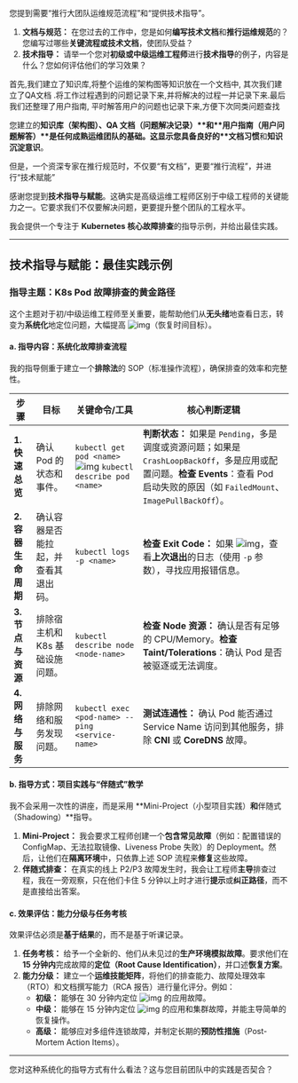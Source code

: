 您提到需要“推行大团队运维规范流程”和“提供技术指导”。

1. **文档与规范：** 在您过去的工作中，您是如何**编写技术文档**和**推行运维规范**的？您编写过哪些**关键流程或技术文档**，使团队受益？
2. **技术指导：** 请举一个您对**初级或中级运维工程师**进行**技术指导**的例子，内容是什么？您如何评估他们的学习效果？

 首先,我们建立了知识库,将整个运维的架构图等知识放在一个文档中, 其次我们建立了QA文档 .将工作过程遇到的问题记录下来,并将解决的过程一并记录下来.最后我们还整理了用户指南, 平时解答用户的问题也记录下来,方便下次同类问题查找 

您建立的**知识库（架构图）、QA 文档（问题解决记录）\**和\**用户指南（用户问题解答）\**是任何成熟运维团队的基础。这显示您具备良好的\**文档习惯**和**知识沉淀意识**。

但是，一个资深专家在推行规范时，不仅要“有文档”，更要“推行流程”，并进行“技术赋能”

感谢您提到**技术指导与赋能**。这确实是高级运维工程师区别于中级工程师的关键能力之一。它要求我们不仅要解决问题，更要提升整个团队的工程水平。

我会提供一个专注于 **Kubernetes 核心故障排查**的指导示例，并给出最佳实践。

------



## 技术指导与赋能：最佳实践示例

### 指导主题：K8s Pod 故障排查的黄金路径

这个主题对于初/中级运维工程师至关重要，能帮助他们从**无头绪**地查看日志，转变为**系统化**地定位问题，大幅提高 ![img](data:,)（恢复时间目标）。

#### a. 指导内容：系统化故障排查流程

我的指导侧重于建立一个**排除法**的 SOP（标准操作流程），确保排查的效率和完整性。

| 步骤                | 目标                                 | 关键命令/工具                                                | 核心判断逻辑                                                 |
| ------------------- | ------------------------------------ | ------------------------------------------------------------ | ------------------------------------------------------------ |
| **1. 快速总览**     | 确认 Pod 的状态和事件。              | `kubectl get pod <name>` ![img](data:,) `kubectl describe pod <name>` | **判断状态：** 如果是 `Pending`，多是调度或资源问题；如果是 `CrashLoopBackOff`，多是应用或配置问题。**检查 Events**：查看 Pod 启动失败的原因（如 `FailedMount`、`ImagePullBackOff`）。 |
| **2. 容器生命周期** | 确认容器是否能拉起，并查看其退出码。 | `kubectl logs -p <name>`                                     | **检查 Exit Code：** 如果 ![img](data:,)，查看**上次退出**的日志（使用 `-p` 参数），寻找应用报错信息。 |
| **3. 节点与资源**   | 排除宿主机和 K8s 基础设施问题。      | `kubectl describe node <node-name>`                          | **检查 Node 资源：** 确认是否有足够的 CPU/Memory。**检查 Taint/Tolerations**：确认 Pod 是否被驱逐或无法调度。 |
| **4. 网络与服务**   | 排除网络和服务发现问题。             | `kubectl exec <pod-name> -- ping <service-name>`             | **测试连通性：** 确认 Pod 能否通过 Service Name 访问到其他服务，排除 **CNI** 或 **CoreDNS** 故障。 |



#### b. 指导方式：项目实践与“伴随式”教学



我不会采用一次性的讲座，而是采用 **Mini-Project（小型项目实践）**和**伴随式（Shadowing）**指导。

1. **Mini-Project：** 我会要求工程师创建一个**包含常见故障**（例如：配置错误的 ConfigMap、无法拉取镜像、Liveness Probe 失败）的 Deployment。然后，让他们在**隔离环境**中，只依靠上述 SOP 流程来**修复**这些故障。
2. **伴随式排查：** 在真实的线上 P2/P3 故障发生时，我会让工程师**主导**排查过程，我在一旁观察，只在他们卡住 5 分钟以上时才进行**提示**或**纠正路径**，而不是直接给出答案。



#### c. 效果评估：能力分级与任务考核



效果评估必须是**基于结果**的，而不是基于听课记录。

1. **任务考核：** 给予一个全新的、他们从未见过的**生产环境模拟故障**。要求他们在 **15 分钟内**完成故障的**定位（Root Cause Identification）**，并口述**恢复方案**。
2. **能力分级：** 建立一个**运维技能矩阵**，将他们的排查能力、故障处理效率（RTO）和文档撰写能力（RCA 报告）进行量化评分。例如：
   - **初级：** 能够在 30 分钟内定位 ![img](data:,) 的应用故障。
   - **中级：** 能够在 15 分钟内定位 ![img](data:,) 的应用和集群故障，并能主导简单的恢复操作。
   - **高级：** 能够应对多组件连锁故障，并制定长期的**预防性措施**（Post-Mortem Action Items）。

------

您对这种系统化的指导方式有什么看法？这与您目前团队中的实践是否契合？
